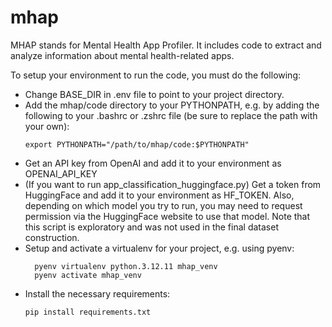 # mhap
MHAP stands for Mental Health App Profiler. It includes code to extract and analyze information about mental health-related apps. 

To setup your environment to run the code, you must do the following:
* Change BASE_DIR in .env file to point to your project directory.
* Add the mhap/code directory to your PYTHONPATH, e.g. by adding the following to your .bashrc or .zshrc file (be sure to replace the path with your own):
  ```
  export PYTHONPATH="/path/to/mhap/code:$PYTHONPATH"
  ```
* Get an API key from OpenAI and add it to your environment as OPENAI_API_KEY
* (If you want to run app_classification_huggingface.py) Get a token from HuggingFace and add it to your environment as HF_TOKEN. Also, depending on which model you try to run, you may need to request permission via the HuggingFace website to use that model. Note that this script is exploratory and was not used in the final dataset construction.
* Setup and activate a virtualenv for your project, e.g. using pyenv:
  ```
    pyenv virtualenv python.3.12.11 mhap_venv
    pyenv activate mhap_venv
  ```
* Install the necessary requirements:
  ```
  pip install requirements.txt
  ```
